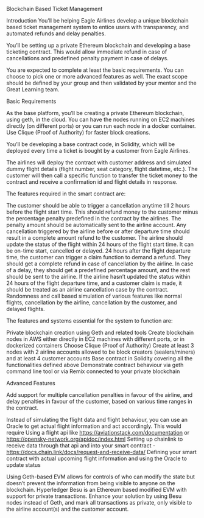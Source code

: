 Blockchain Based Ticket Management

Introduction
You’ll be helping Eagle Airlines develop a unique blockchain based ticket management system to entice users with transparency, and automated refunds and delay penalties.

 

You’ll be setting up a private Ethereum blockchain and developing a base ticketing contract. This would allow immediate refund in case of cancellations and predefined penalty payment in case of delays.

 

You are expected to complete at least the basic requirements. You can choose to pick one or more advanced features as well. The exact scope should be defined by your group and then validated by your mentor and the Great Learning team.

 

Basic Requirements
 

As the base platform, you’ll be creating a private Ethereum blockchain, using geth, in the cloud. You can have the nodes running on EC2 machines directly (on different ports) or you can run each node in a docker container. Use Clique (Proof of Authority) for faster block creations.

 

You’ll be developing a base contract code, in Solidity, which will be deployed every time a ticket is bought by a customer from Eagle Airlines. 

 

The airlines will deploy the contract with customer address and simulated dummy flight details (flight number, seat category, flight datetime, etc.). The customer will then call a specific function to transfer the ticket money to the contract and receive a confirmation id and flight details in response.

 

The features required in the smart contract are:


The customer should be able to trigger a cancellation anytime till 2 hours before the flight start time. This should refund money to the customer minus the percentage penalty predefined in the contract by the airlines. The penalty amount should be automatically sent to the airline account.
Any cancellation triggered by the airline before or after departure time should result in a complete amount refund to the customer.
The airline should update the status of the flight within 24 hours of the flight start time. It can be on-time start, cancelled or delayed.
24 hours after the flight departure time, the customer can trigger a claim function to demand a refund.
They should get a complete refund in case of cancellation by the airline. 
In case of a delay, they should get a predefined percentage amount, and the rest should be sent to the airline.
If the airline hasn’t updated the status within 24 hours of the flight departure time, and a customer claim is made, it should be treated as an airline cancellation case by the contract.
Randomness and call based simulation of various features like normal flights, cancellation by the airline, cancellation by the customer, and delayed flights.

The features and systems essential for the system to function are:


Private blockchain creation using Geth and related tools
Create blockchain nodes in AWS either directly in EC2 machines with different ports, or in dockerized containers
Choose Clique (Proof of Authority)
Create at least 3 nodes with 2 airline accounts allowed to be block creators (sealers/miners) and at least 4 customer accounts
Base contract in Solidity covering all the functionalities defined above
Demonstrate contract behaviour via geth command line tool or via Remix connected to your private blockchain

Advanced Features

Add support for multiple cancellation penalties in favour of the airline, and delay penalties in favour of the customer, based on various time ranges in the contract.

Instead of simulating the flight data and flight behaviour, you can use an Oracle to get actual flight information and act accordingly. This would require
Using a flight api like https://aviationstack.com/documentation or https://opensky-network.org/apidoc/index.html
Setting up chainlink to receive data through that api and into your smart contract - https://docs.chain.link/docs/request-and-receive-data/
Defining your smart contract with actual upcoming flight information and using the Oracle to update status

Using Geth-based EVM allows for controls of who can modify the state but doesn’t prevent the information from being visible to anyone on the blockchain. Hyperledger Besu is an Ethereum based modified EVM with support for private transactions. Enhance your solution by using Besu nodes instead of Geth, and mark all transactions as private, only visible to the airline account(s) and the customer account.
